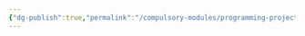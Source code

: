 ```yaml
---
{"dg-publish":true,"permalink":"/compulsory-modules/programming-project/programming-project/"}
---
```





